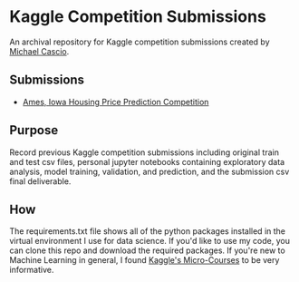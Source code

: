 # Kaggle Competition Submissions

An archival repository for Kaggle competition submissions created by [Michael Cascio](https://www.kaggle.com/cascio).

## Submissions
- [Ames, Iowa Housing Price Prediction Competition](https://github.com/cascio/Kaggle-Competitions/tree/master/Housing-Prices-Competition)

## Purpose
Record previous Kaggle competition submissions including original train and test csv files, personal jupyter notebooks containing exploratory data analysis, model training, validation, and prediction, and the submission csv final deliverable.

## How
The requirements.txt file shows all of the python packages installed in the virtual environment I use for data science. If you'd like to use my code, you can clone this repo and download the required packages. If you're new to Machine Learning in general, I found [Kaggle's Micro-Courses](https://www.kaggle.com/learn/overview) to be very informative.
